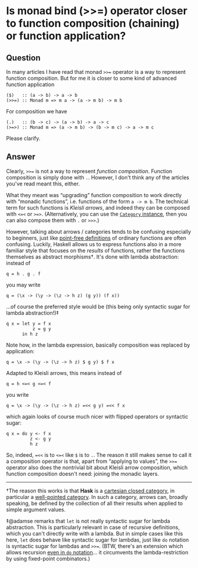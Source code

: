 
# Is monad bind (&gt;&gt;=) operator closer to function composition (chaining) or function application?

## Question
        
In many articles I have read that monad `>>=` operator is a way to represent function composition. But for me it is closer to some kind of advanced function application

    ($)   :: (a -> b) -> a -> b
    (>>=) :: Monad m => m a -> (a -> m b) -> m b
    

For composition we have

    (.)   :: (b -> c) -> (a -> b) -> a -> c
    (>=>) :: Monad m => (a -> m b) -> (b -> m c) -> a -> m c
    

Please clarify.

## Answer
        
Clearly, `>>=` is not a way to represent _function composition_. Function composition is simply done with `.`. However, I don't think any of the articles you've read meant this, either.

What they meant was “upgrading” function composition to work directly with “monadic functions”, i.e. functions of the form `a -> m b`. The technical term for such functions is _Kleisli arrows_, and indeed they can be composed with `<=<` or `>=>`. (Alternatively, you can use the [`Category` instance](http://hackage.haskell.org/package/base-4.8.1.0/docs/Control-Arrow.html#t:Kleisli), then you can also compose them with `.` or `>>>`.)

However, talking about arrows / categories tends to be confusing especially to beginners, just like [point-free definitions](https://wiki.haskell.org/Point-free) of ordinary functions are often confusing. Luckily, Haskell allows us to express functions also in a more familiar style that focuses on the _results_ of functions, rather the functions themselves as abstract morphisms†. It's done with lambda abstraction: instead of

    q = h . g . f
    

you may write

    q = (\x -> (\y -> (\z -> h z) (g y)) (f x))
    

...of course the preferred style would be (this being only syntactic sugar for lambda abstraction!)‡

    q x = let y = f x
              z = g y
          in h z
    

Note how, in the lambda expression, basically composition was replaced by application:

    q = \x -> (\y -> (\z -> h z) $ g y) $ f x
    

Adapted to Kleisli arrows, this means instead of

    q = h <=< g <=< f
    

you write

    q = \x -> (\y -> (\z -> h z) =<< g y) =<< f x
    

which again looks of course much nicer with flipped operators or syntactic sugar:

    q x = do y <- f x
             z <- g y
             h z
    

So, indeed, `=<<` is to `<=<` like `$` is to `.`. The reason it still makes sense to call it a composition operator is that, apart from “applying to values”, the `>>=` operator also does the nontrivial bit about Kleisli arrow composition, which function composition doesn't need: joining the monadic layers.

* * *

†The reason this works is that **Hask** is a [cartesian closed category](https://en.wikipedia.org/wiki/Cartesian_closed_category), in particular a [well-pointed category](https://en.wikipedia.org/wiki/Well-pointed_category). In such a category, arrows can, broadly speaking, be defined by the collection of all their results when applied to simple argument values.

‡@adamse remarks that `let` is not really syntactic sugar for lambda abstraction. This is particularly relevant in case of recursive definitions, which you can't directly write with a lambda. But in simple cases like this here, `let` does behave like syntactic sugar for lambdas, just like `do` notation is syntactic sugar for lambdas and `>>=`. (BTW, there's an extension which allows recursion [even in `do` notation](https://wiki.haskell.org/MonadFix)... it circumvents the lambda-restriction by using fixed-point combinators.)
